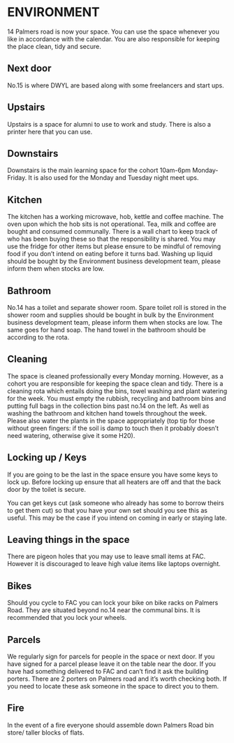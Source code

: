 # ENVIRONMENT

14 Palmers road is now your space. You can use the space whenever you like in accordance with the calendar. You are also responsible for keeping the place clean, tidy and secure.

## Next door

No.15 is where DWYL are based along with some freelancers and start ups.

## Upstairs

Upstairs is a space for alumni to use to work and study. There is also a printer here that you can use.

## Downstairs

Downstairs is the main learning space for the cohort 10am-6pm Monday-Friday. It is also used for the Monday and Tuesday night meet ups.

## Kitchen

The kitchen has a working microwave, hob, kettle and coffee machine. The oven upon which the hob sits is not operational. Tea, milk and coffee are bought and consumed communally. There is a wall chart to keep track of who has been buying these so that the responsibility is shared. You may use the fridge for other items but please ensure to be mindful of removing food if you don’t intend on eating before it turns bad. Washing up liquid should be bought by the Environment business development team, please inform them when stocks are low.

## Bathroom

No.14 has a toilet and separate shower room. Spare toilet roll is stored in the shower room and supplies should be bought in bulk by the Environment business development team, please inform them when stocks are low. The same goes for hand soap. The hand towel in the bathroom should be according to the rota.

## Cleaning

The space is cleaned professionally every Monday morning. However, as a cohort you are responsible for keeping the space clean and tidy. There is a cleaning rota which entails doing the bins, towel washing and plant watering for the week. You must empty the rubbish, recycling and bathroom bins and putting full bags in the collection bins past no.14 on the left. As well as washing the bathroom and kitchen hand towels throughout the week. Please also water the plants in the space appropriately (top tip for those without green fingers: if the soil is damp to touch then it probably doesn’t need watering, otherwise give it some H20).

## Locking up / Keys

If you are going to be the last in the space ensure you have some keys to lock up. Before locking up ensure that all heaters are off and that the back door by the toilet is secure.

You can get keys cut (ask someone who already has some to borrow theirs to get them cut) so that you have your own set should you see this as useful. This may be the case if you intend on coming in early or staying late.

## Leaving things in the space

There are pigeon holes that you may use to leave small items at FAC. However it is discouraged to leave high value items like laptops overnight.

## Bikes

Should you cycle to FAC you can lock your bike on bike racks on Palmers Road. They are situated beyond no.14 near the communal bins. It is recommended that you lock your wheels.

## Parcels

We regularly sign for parcels for people in the space or next door. If you have signed for a parcel please leave it on the table near the door. If you have had something delivered to FAC and can’t find it ask the building porters. There are 2 porters on Palmers road and it’s worth checking both. If you need to locate these ask someone in the space to direct you to them.

## Fire

In the event of a fire everyone should assemble down Palmers Road bin store/ taller blocks of flats.
